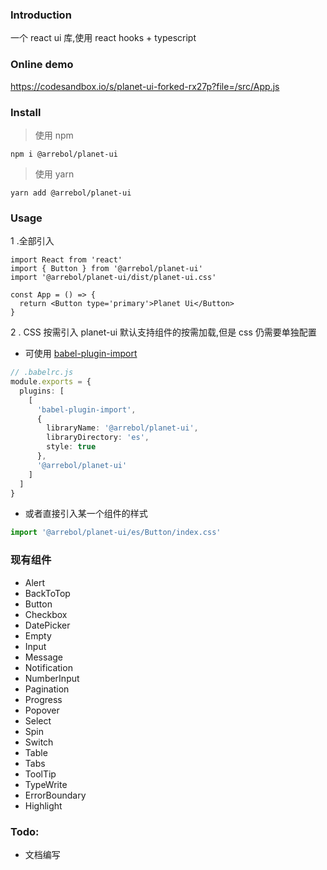 ### Introduction

一个 react ui 库,使用 react hooks + typescript

### Online demo
https://codesandbox.io/s/planet-ui-forked-rx27p?file=/src/App.js

### Install

> 使用 npm

```
npm i @arrebol/planet-ui
```

> 使用 yarn

```
yarn add @arrebol/planet-ui
```

### Usage

1 .全部引入

```tsx
import React from 'react'
import { Button } from '@arrebol/planet-ui'
import '@arrebol/planet-ui/dist/planet-ui.css'

const App = () => {
  return <Button type='primary'>Planet Ui</Button>
}
```

2 . CSS 按需引入
planet-ui 默认支持组件的按需加载,但是 css 仍需要单独配置

- 可使用 [babel-plugin-import](https://github.com/ant-design/babel-plugin-import)

```ts
// .babelrc.js
module.exports = {
  plugins: [
    [
      'babel-plugin-import',
      {
        libraryName: '@arrebol/planet-ui',
        libraryDirectory: 'es',
        style: true
      },
      '@arrebol/planet-ui'
    ]
  ]
}
```

- 或者直接引入某一个组件的样式

```ts
import '@arrebol/planet-ui/es/Button/index.css'
```

### 现有组件

- Alert
- BackToTop
- Button
- Checkbox
- DatePicker
- Empty
- Input
- Message
- Notification
- NumberInput
- Pagination
- Progress
- Popover
- Select
- Spin
- Switch
- Table
- Tabs
- ToolTip
- TypeWrite
- ErrorBoundary
- Highlight

### Todo:

- 文档编写
